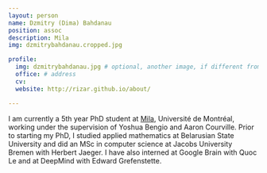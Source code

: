 ```yaml
---
layout: person
name: Dzmitry (Dima) Bahdanau
position: assoc
description: Mila
img: dzmitrybahdanau.cropped.jpg

profile:
  img: dzmitrybahdanau.jpg # optional, another image, if different from the one on the people page
  office: # address
  cv:
  website: http://rizar.github.io/about/

---
```


I am currently a 5th year PhD student at [Mila](https://mila.quebec/), Université de Montréal, working under the supervision of Yoshua Bengio and Aaron Courville. Prior to starting my PhD, I studied applied mathematics at Belarusian State University and did an MSc in computer science at Jacobs University Bremen with Herbert Jaeger. I have also interned at Google Brain with Quoc Le and at DeepMind with Edward Grefenstette.